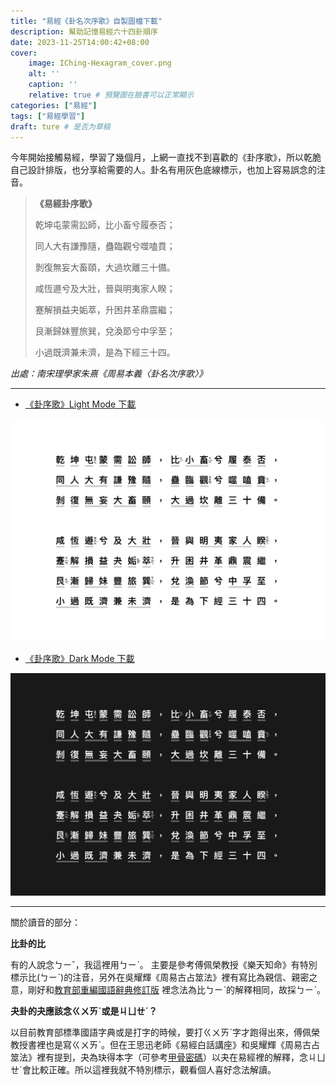 ```yaml
---
title: "易經《卦名次序歌》自製圖檔下載"
description: 幫助記憶易經六十四卦順序
date: 2023-11-25T14:00:42+08:00
cover:
    image: IChing-Hexagram_cover.png
    alt: ''
    caption: ''
    relative: true # 預覽圖在臉書可以正常顯示
categories: ["易經"]
tags: ["易經學習"]
draft: ture # 是否为草稿
---
```


今年開始接觸易經，學習了幾個月，上網一直找不到喜歡的《卦序歌》，所以乾脆自己設計排版，也分享給需要的人。卦名有用灰色底線標示，也加上容易誤念的注音。

> **《易經卦序歌》**
>
> 乾坤屯蒙需訟師，比小畜兮履泰否；
> 
> 同人大有謙豫隨，蠱臨觀兮噬嗑賁；
> 
> 剝復無妄大畜頤，大過坎離三十備。
> 
> 咸恆遯兮及大壯，晉與明夷家人睽；
> 
> 蹇解損益夬姤萃，升困井革鼎震繼；
> 
> 艮漸歸妹豐旅巽，兌渙節兮中孚至；
> 
> 小過既濟兼未濟，是為下經三十四。
> 
*出處：南宋理學家朱熹《周易本義〈卦名次序歌〉》*

---


- [《卦序歌》Light Mode 下載](https://mindscapes.wingster.cc/posts/IChing-Hexagram/IChing-Hexagram-Song-LightMode.png)


![《易經﹒卦序歌》南宋理學家 朱熹](IChing-Hexagram-Song-LightMode.png)


- [《卦序歌》Dark Mode 下載](https://mindscapes.wingster.cc/posts/IChing-Hexagram/IChing-Hexagram-Song-DarkMode.png)

![《易經﹒卦序歌》南宋理學家 朱熹](IChing-Hexagram-Song-DarkMode.png)

---

關於讀音的部分：

**比卦的比**

有的人說念ㄅㄧˇ，我這裡用ㄅㄧˋ。
主要是參考傅佩榮教授《樂天知命》有特別標示比(ㄅㄧˋ)的注音，另外在吳耀輝《周易古占筮法》裡有寫比為親信、親密之意，剛好和[教育部重編國語辭典修訂版](https://dict.revised.moe.edu.tw/dictView.jsp?ID=331&q=1&word=%E6%AF%94#order2) 裡念法為比ㄅㄧˋ的解釋相同，故採ㄅㄧˋ。

**夬卦的夬應該念ㄍㄨㄞˋ或是ㄐㄩㄝˊ？**

以目前教育部標準國語字典或是打字的時候，要打ㄍㄨㄞˋ字才跑得出來，傅佩榮教授書裡也是寫ㄍㄨㄞˋ。但在王思迅老師《易經白話講座》和吳耀輝《周易古占筮法》裡有提到，夬為玦得本字（可參考[甲骨密碼](http://www.jiagumm.com/html/jiaguwenzidian_4518.html)）以夬在易經裡的解釋，念ㄐㄩㄝˊ會比較正確。所以這裡我就不特別標示，觀看個人喜好念法解讀。

